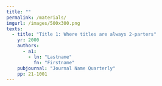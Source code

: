 ```yaml
---
title: ""
permalink: /materials/
imgurl: /images/500x300.png
texts:
  - title: "Title 1: Where titles are always 2-parters"
    yr: 2000
    authors:
      - a1:
        - ln: "Lastname"
          fn: "Firstname"
    pubjournal: "Journal Name Quarterly"
    pp: 21-1001
---
```

